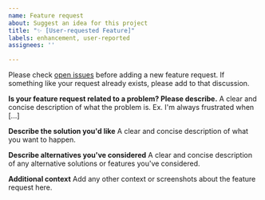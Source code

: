 ```yaml
---
name: Feature request
about: Suggest an idea for this project
title: "✨ [User-requested Feature]"
labels: enhancement, user-reported
assignees: ''

---
```


Please check [open issues](https://github.com/FCP-INDI/C-PAC/issues) before adding a new feature request. If something like your request already exists, please add to that discussion.

**Is your feature request related to a problem? Please describe.**
A clear and concise description of what the problem is. Ex. I'm always frustrated when [...]

**Describe the solution you'd like**
A clear and concise description of what you want to happen.

**Describe alternatives you've considered**
A clear and concise description of any alternative solutions or features you've considered.

**Additional context**
Add any other context or screenshots about the feature request here.